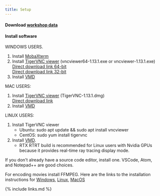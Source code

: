 ```yaml
---
title: Setup
---
```

 
#### Download [workshop data](https://github.com/ComputeCanada/molmodsim-amber-md-lesson/releases/download/workshop-2021-04/workshop_2023.tar.gz)

#### Install software
WINDOWS USERS.
1. Install [MobaXterm](https://mobaxterm.mobatek.net/)
2. Install [TigerVNC viewer](https://sourceforge.net/projects/tigervnc/files/stable/1.13.1/) (vncviewer64-1.13.1.exe or vncviewer-1.13.1.exe)   
[Direct download link 64-bit](https://sourceforge.net/projects/tigervnc/files/stable/1.13.1/vncviewer64-1.13.1.exe)  
[Direct download link 32-bit](https://sourceforge.net/projects/tigervnc/files/stable/1.13.1/vncviewer-1.13.1.exe)  
3. Install [VMD](https://www.ks.uiuc.edu/Development/Download/download.cgi?PackageName=VMD)

MAC USERS:
1. Install [TigerVNC viewer](https://sourceforge.net/projects/tigervnc/files/stable/1.13.1/) (TigerVNC-1.13.1.dmg)  
[Direct download link](https://sourceforge.net/projects/tigervnc/files/stable/1.13.1/TigerVNC-1.13.1.dmg)  
2. Install [VMD](https://www.ks.uiuc.edu/Development/Download/download.cgi?PackageName=VMD)

LINUX USERS:
1. Install TigerVNC viewer
    - Ubuntu: sudo apt update && sudo apt install vncviewer
    - CentOS: sudo yum install tigervnc
2. Install [VMD](https://www.ks.uiuc.edu/Development/Download/download.cgi?PackageName=VMD). 
    - RTX RTRT build is recommended for Linux users with Nvidia GPUs because it provides real-time ray tracing display mode.

If you don't already have a source code editor, install one. VSCode, Atom, and Notepad++ are good choices.

For encoding movies install FFMPEG. Here are the links to the installation instructions for [Windows](https://phoenixnap.com/kb/ffmpeg-windows), [Linux](https://www.tecmint.com/install-ffmpeg-in-linux/), [MacOS](https://phoenixnap.com/kb/ffmpeg-mac)

{% include links.md %}
